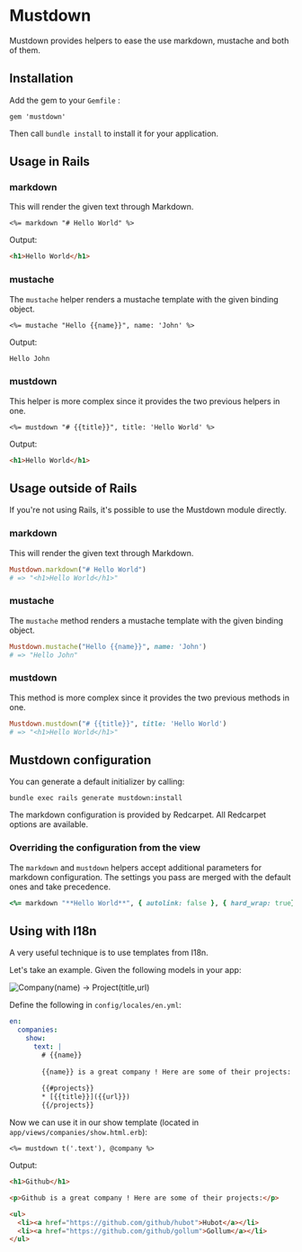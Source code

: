 # Mustdown

Mustdown provides helpers to ease the use markdown, mustache and both of them.

## Installation

Add the gem to your `Gemfile` :

    gem 'mustdown'

Then call `bundle install` to install it for your application.

## Usage in Rails

### markdown

This will render the given text through Markdown.

``` html_rails
<%= markdown "# Hello World" %>
```

Output:

``` html
<h1>Hello World</h1>
```

### mustache

The `mustache` helper renders a mustache template with the given binding object.

``` html_rails
<%= mustache "Hello {{name}}", name: 'John' %>
```

Output:

``` html
Hello John
```

### mustdown

This helper is more complex since it provides the two previous helpers in one.

``` html_rails
<%= mustdown "# {{title}}", title: 'Hello World' %>
```

Output:

``` html
<h1>Hello World</h1>
```

## Usage outside of Rails

If you're not using Rails, it's possible to use the Mustdown module directly.

### markdown

This will render the given text through Markdown.

``` ruby
Mustdown.markdown("# Hello World")
# => "<h1>Hello World</h1>"
```

### mustache

The `mustache` method renders a mustache template with the given binding object.

``` ruby
Mustdown.mustache("Hello {{name}}", name: 'John')
# => "Hello John"
```

### mustdown

This method is more complex since it provides the two previous methods in one.

``` ruby
Mustdown.mustdown("# {{title}}", title: 'Hello World')
# => "<h1>Hello World</h1>"
```

## Mustdown configuration

You can generate a default initializer by calling:

    bundle exec rails generate mustdown:install

The markdown configuration is provided by Redcarpet. All Redcarpet options are
available.

### Overriding the configuration from the view

The `markdown` and `mustdown` helpers accept additional parameters for markdown
configuration. The settings you pass are merged with the default ones and take
precedence.

``` ruby
<%= markdown "**Hello World**", { autolink: false }, { hard_wrap: true} %>
```

## Using with I18n

A very useful technique is to use templates from I18n.

Let's take an example. Given the following models in your app:

![Company(name) -> Project(title,url)](http://yuml.me/626df1f5)


Define the following in `config/locales/en.yml`:

``` yaml
en:
  companies:
    show:
      text: |
        # {{name}}
        
        {{name}} is a great company ! Here are some of their projects:
        
        {{#projects}}
        * [{{title}}]({{url}})
        {{/projects}}
```

Now we can use it in our show template (located in
`app/views/companies/show.html.erb`):

``` html_rails
<%= mustdown t('.text'), @company %>
```

Output:

``` html
<h1>Github</h1>

<p>Github is a great company ! Here are some of their projects:</p>

<ul>
  <li><a href="https://github.com/github/hubot">Hubot</a></li>
  <li><a href="https://github.com/github/gollum">Gollum</a></li>
</ul>
```
